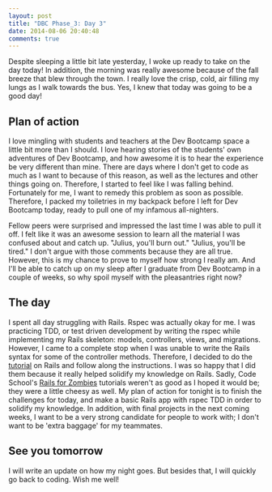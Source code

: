 ```yaml
---
layout: post
title: "DBC Phase_3: Day 3"
date: 2014-08-06 20:40:48
comments: true
---
```


Despite sleeping a little bit late yesterday, I woke up ready to take on the day today! In addition, the morning was really awesome because of the fall breeze that blew through the town. I really love the crisp, cold, air filling my lungs as I walk towards the bus. Yes, I knew that today was going to be a good day!

## Plan of action

I love mingling with students and teachers at the Dev Bootcamp space a little bit more than I should. I love hearing stories of the students' own adventures of Dev Bootcamp, and how awesome it is to hear the experience be very different than mine. There are days where I don't get to code as much as I want to because of this reason, as well as the lectures and other things going on. Therefore, I started to feel like I was falling behind. Fortunately for me, I want to remedy this problem as soon as possible. Therefore, I packed my toiletries in my backpack before I left for Dev Bootcamp today, ready to pull one of my infamous all-nighters.

Fellow peers were surprised and impressed the last time I was able to pull it off. I felt like it was an awesome session to learn all the material I was confused about and catch up. "Julius, you'll burn out." "Julius, you'll be tired." I don't argue with those comments because they are all true. However, this is my chance to prove to myself how strong I really am. And I'll be able to catch up on my sleep after I graduate from Dev Bootcamp in a couple of weeks, so why spoil myself with the pleasantries right now?

## The day

I spent all day struggling with Rails. Rspec was actually okay for me. I was practicing TDD, or test driven development by writing the rspec while implementing my Rails skeleton: models, controllers, views, and migrations. However, I came to a complete stop when I was unable to write the Rails syntax for some of the controller methods. Therefore, I decided to do the [tutorial](http://guides.rubyonrails.org/getting_started.html) on Rails and follow along the instructions. I was so happy that I did them because it really helped solidify my knowledge on Rails. Sadly, Code School's [Rails for Zombies](http://railsforzombies.org/) tutorials weren't as good as I hoped it would be; they were a little cheesy as well. My plan of action for tonight is to finish the challenges for today, and make a basic Rails app with rspec TDD in order to solidify my knowledge. In addition, with final projects in the next coming weeks, I want to be a very strong candidate for people to work with; I don't want to be 'extra baggage' for my teammates.

## See you tomorrow

I will write an update on how my night goes. But besides that, I will quickly go back to coding. Wish me well! 